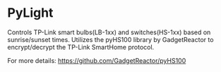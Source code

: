 # PyLight
Controls TP-Link smart bulbs(LB-1xx) and switches(HS-1xx) based on sunrise/sunset times. Utilizes the pyHS100 library by GadgetReactor to encrypt/decrypt the TP-Link SmartHome protocol. 

For more details: https://github.com/GadgetReactor/pyHS100
